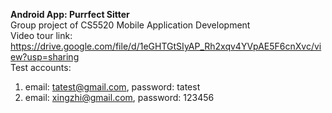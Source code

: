 **Android App: Purrfect Sitter** <br />
Group project of CS5520 Mobile Application Development  
Video tour link: https://drive.google.com/file/d/1eGHTGtSIyAP_Rh2xqv4YVpAE5F6cnXvc/view?usp=sharing  
Test accounts:
1. email: tatest@gmail.com, password: tatest
2. email: xingzhi@gmail.com, password: 123456